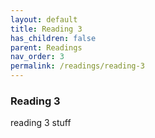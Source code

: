 ```yaml
---
layout: default
title: Reading 3
has_children: false
parent: Readings
nav_order: 3
permalink: /readings/reading-3
---
```


<h3>Reading 3</h3>

reading 3 stuff